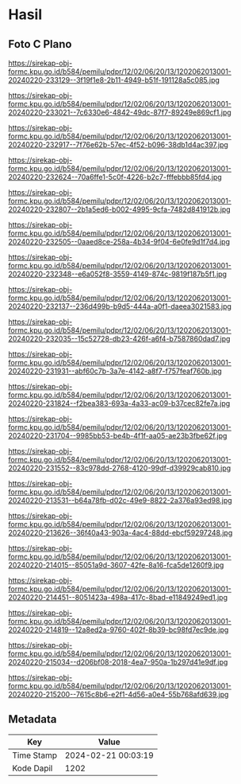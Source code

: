 # Hasil

## Foto C Plano

https://sirekap-obj-formc.kpu.go.id/b584/pemilu/pdpr/12/02/06/20/13/1202062013001-20240220-233129--3f19f1e8-2b11-4949-b51f-191128a5c085.jpg

https://sirekap-obj-formc.kpu.go.id/b584/pemilu/pdpr/12/02/06/20/13/1202062013001-20240220-233021--7c6330e6-4842-49dc-87f7-89249e869cf1.jpg

https://sirekap-obj-formc.kpu.go.id/b584/pemilu/pdpr/12/02/06/20/13/1202062013001-20240220-232917--7f76e62b-57ec-4f52-b096-38db1d4ac397.jpg

https://sirekap-obj-formc.kpu.go.id/b584/pemilu/pdpr/12/02/06/20/13/1202062013001-20240220-232624--70a6ffe1-5c0f-4226-b2c7-fffebbb85fd4.jpg

https://sirekap-obj-formc.kpu.go.id/b584/pemilu/pdpr/12/02/06/20/13/1202062013001-20240220-232807--2b1a5ed6-b002-4995-9cfa-7482d841912b.jpg

https://sirekap-obj-formc.kpu.go.id/b584/pemilu/pdpr/12/02/06/20/13/1202062013001-20240220-232505--0aaed8ce-258a-4b34-9f04-6e0fe9d1f7d4.jpg

https://sirekap-obj-formc.kpu.go.id/b584/pemilu/pdpr/12/02/06/20/13/1202062013001-20240220-232348--e6a052f8-3559-4149-874c-9819f187b5f1.jpg

https://sirekap-obj-formc.kpu.go.id/b584/pemilu/pdpr/12/02/06/20/13/1202062013001-20240220-232137--236d499b-b9d5-444a-a0f1-daeea3021583.jpg

https://sirekap-obj-formc.kpu.go.id/b584/pemilu/pdpr/12/02/06/20/13/1202062013001-20240220-232035--15c52728-db23-426f-a6f4-b7587860dad7.jpg

https://sirekap-obj-formc.kpu.go.id/b584/pemilu/pdpr/12/02/06/20/13/1202062013001-20240220-231931--abf60c7b-3a7e-4142-a8f7-f757feaf760b.jpg

https://sirekap-obj-formc.kpu.go.id/b584/pemilu/pdpr/12/02/06/20/13/1202062013001-20240220-231824--f2bea383-693a-4a33-ac09-b37cec82fe7a.jpg

https://sirekap-obj-formc.kpu.go.id/b584/pemilu/pdpr/12/02/06/20/13/1202062013001-20240220-231704--9985bb53-be4b-4f1f-aa05-ae23b3fbe62f.jpg

https://sirekap-obj-formc.kpu.go.id/b584/pemilu/pdpr/12/02/06/20/13/1202062013001-20240220-231552--83c978dd-2768-4120-99df-d39929cab810.jpg

https://sirekap-obj-formc.kpu.go.id/b584/pemilu/pdpr/12/02/06/20/13/1202062013001-20240220-213531--b64a78fb-d02c-49e9-8822-2a376a93ed98.jpg

https://sirekap-obj-formc.kpu.go.id/b584/pemilu/pdpr/12/02/06/20/13/1202062013001-20240220-213626--36f40a43-903a-4ac4-88dd-ebcf59297248.jpg

https://sirekap-obj-formc.kpu.go.id/b584/pemilu/pdpr/12/02/06/20/13/1202062013001-20240220-214015--85051a9d-3607-42fe-8a16-fca5de1260f9.jpg

https://sirekap-obj-formc.kpu.go.id/b584/pemilu/pdpr/12/02/06/20/13/1202062013001-20240220-214451--8051423a-498a-417c-8bad-e11849249ed1.jpg

https://sirekap-obj-formc.kpu.go.id/b584/pemilu/pdpr/12/02/06/20/13/1202062013001-20240220-214819--12a8ed2a-9760-402f-8b39-bc98fd7ec9de.jpg

https://sirekap-obj-formc.kpu.go.id/b584/pemilu/pdpr/12/02/06/20/13/1202062013001-20240220-215034--d206bf08-2018-4ea7-950a-1b297d41e9df.jpg

https://sirekap-obj-formc.kpu.go.id/b584/pemilu/pdpr/12/02/06/20/13/1202062013001-20240220-215200--7615c8b6-e2f1-4d56-a0e4-55b768afd639.jpg


## Metadata

| Key        | Value               |
| ---------- | ------------------- |
| Time Stamp | 2024-02-21 00:03:19 |
| Kode Dapil | 1202                |



